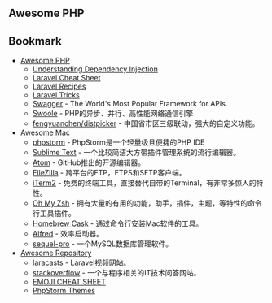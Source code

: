 ## Awesome PHP
## Bookmark
- [Awesome PHP](#awesome-php)
    - [Understanding Dependency Injection](http://php-di.org/doc/understanding-di.html)
    - [Laravel Cheat Sheet](http://cheats.jesse-obrien.ca)
    - [Laravel Recipes](http://laravel-recipes.com)
    - [Laravel Tricks](http://laravel-tricks.com)
    - [Swagger](http://swagger.io) - The World's Most Popular Framework for APIs.
    - [Swoole](http://www.swoole.com) - PHP的异步、并行、高性能网络通信引擎
    - [fengyuanchen/distpicker](https://fengyuanchen.github.io/distpicker) - 中国省市区三级联动，强大的自定义功能。
- [Awesome Mac](#awesome-mac)
    - [phpstorm](https://www.jetbrains.com/phpstorm) - PhpStorm是一个轻量级且便捷的PHP IDE
    - [Sublime Text](http://www.sublimetext.com/3) - 一个比较简洁大方带插件管理系统的流行编辑器。
    - [Atom](https://atom.io) - GitHub推出的开源编辑器。
    - [FileZilla](#FileZilla) - 跨平台的FTP，FTPS和SFTP客户端。
    - [iTerm2](http://www.iterm2.com/#/section/documentation) - 免费的终端工具，直接替代自带的Terminal，有非常多惊人的特性。
    - [Oh My Zsh](http://ohmyz.sh) - 拥有大量的有用的功能，助手，插件，主题，等特性的命令行工具插件。
    - [Homebrew Cask](#homebrew-cask) - 通过命令行安装Mac软件的工具。
    - [Alfred](#Alfred) - 效率启动器。
    - [sequel-pro](#sequel-pro) - 一个MySQL数据库管理软件。
- [Awesome Repository](#awesome-repository)
    - [laracasts](https://laracasts.com) - Laravel视频网站。
    - [stackoverflow](http://stackoverflow.com) - 一个与程序相关的IT技术问答网站。
    - [EMOJI CHEAT SHEET](http://www.webpagefx.com/tools/emoji-cheat-sheet)
    - [PhpStorm Themes](http://www.phpstorm-themes.com)
    
